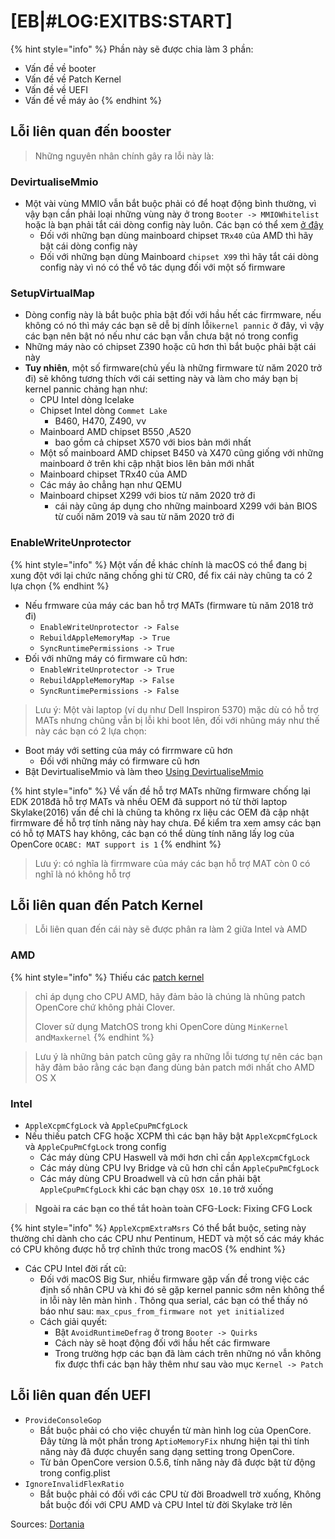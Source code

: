 # \[EB|#LOG:EXITBS:START]

{% hint style="info" %}
Phần này sẽ được chia làm 3 phần:

* Vấn đề về booter
* Vấn đề về Patch Kernel
* Vấn đề về UEFI
* Vấn đề về máy ảo
{% endhint %}

## **Lỗi liên quan đến booster**

> Những nguyên nhân chính gây ra lỗi này là:

### **DevirtualiseMmio**

* Một vài vùng MMIO vẫn bắt buộc phải có để hoạt động bình thường, vì vậy bạn cần phải loại những vùng này ở trong `Booter -> MMIOWhitelist` hoặc là bạn phải tắt cái dòng config này luôn. Các bạn có thể xem [ở đây](fixing-kaslr.md#using-devirtualisemmio)
  * Đối với những bạn dùng mainboard chipset `TRx40` của AMD thì hãy bật cái dòng config này
  * Đối với những bạn dùng Mainboard `chipset X99` thì hãy tắt cái dòng config này vì nó có thể vô tác dụng đối với một số firmware

### **SetupVirtualMap**

* Dòng config này là bắt buộc phỉa bật đối với hầu hết các firrmware, nếu không có nó thì máy các bạn sẽ dễ bị dính lỗi`kernel pannic` ở đây, vì vậy các bạn nên bật nó nếu như các bạn vẫn chưa bật nó trong config
* Những máy nào có chipset Z390 hoặc cũ hơn thì bắt buộc phải bật cái này
* **Tuy nhiên**, một số firmware(chủ yếu là những firmware từ năm 2020 trở đi) sẽ không tương thích với cái setting này và làm cho máy bạn bị kernel pannic chảng hạn như:
  * CPU Intel dòng Icelake
  * Chipset Intel dòng `Commet Lake`
    * B460, H470, Z490, vv
  * Mainboard AMD chipset B550 ,A520
    * bao gồm cả chipset X570 với bios bản mới nhất
  * Một số mainboard AMD chipset B450 và X470 cũng giống với những mainboard ở trên khi cập nhật bios lên bản mới nhất
  * Mainboard chipset TRx40 của AMD
  * Các máy ảo chẳng hạn như QEMU
  * Mainboard chipset X299 với bios từ năm 2020 trở đi&#x20;
    * cái này cũng áp dụng cho những mainboard X299 với bản BIOS từ cuối năm 2019 và sau từ năm 2020 trở đi

### **EnableWriteUnprotector**

{% hint style="info" %}
Một vấn đề khác chính là macOS có thể đang bị xung đột với lại chức năng chống ghi từ CR0, để fix cái này chũng ta có 2 lựa chọn
{% endhint %}

* Nếu frmware của máy các ban hỗ trợ MATs (firmware tù năm 2018 trở đi)
  * `EnableWriteUnprotector -> False`
  * `RebuildAppleMemoryMap -> True`
  * `SyncRuntimePermissions -> True`
* Đối với những máy có firmware cũ hơn:
  * `EnableWriteUnprotector -> True`
  * `RebuildAppleMemoryMap -> False`
  * `SyncRuntimePermissions -> False`

> Lưu ý: Một vài laptop (ví dụ như Dell Inspiron 5370) mặc dù có hỗ trợ MATs nhưng chũng vẫn bị lỗi khi boot lên, đối với nhũng máy như thế này các bạn có 2 lựa chọn:

* Boot máy với setting của máy có firrmware cũ hơn&#x20;
  * Đối với những máy có firmware cũ hơn
* Bật DevirtualiseMmio và làm theo [Using DevirtualiseMmio](fixing-kaslr.md#using-devirtualisemmio)

{% hint style="info" %}
Về vấn đề hỗ trợ MATs những firmware chống lại EDK 2018đã hỗ trợ MATs và nhều OEM đã support nó từ thời laptop Skylake(2016) vấn đề chỉ là chũng ta không rx liệu các OEM đã cập nhật firrmware đề hỗ trợ tính năng này hay chưa. Để kiểm tra xem amsy các bạn có hỗ tợ MATS hay không, các bạn có thể dùng tính năng lấy log của OpenCore   `OCABC: MAT support is 1`
{% endhint %}

> Lưu ý:  có nghĩa là firrmware của máy các bạn hỗ trợ MAT còn 0 có nghĩ là nó không hỗ trợ

## **Lỗi liên quan đến** **Patch Kernel**

> Lỗi liên quan đến cái này sẽ được phân ra làm 2 giữa Intel và AMD

### AMD

{% hint style="info" %}
Thiếu các [patch kernel](https://github.com/AMD-OSX/AMD\_Vanilla)&#x20;

> chỉ áp dụng cho CPU AMD, hãy đảm bảo là chúng là nhũng patch OpenCore chứ không phải Clover.&#x20;
>
> Clover sử dụng MatchOS trong khi OpenCore dùng `MinKernel` and`Maxkernel`
{% endhint %}

> Lưu ý là những bản patch cũng gây ra những lỗi tương tự nên các bạn hãy đảm bảo rằng các bạn đang dùng bản patch mới nhất cho AMD OS X

### Intel

* `AppleXcpmCfgLock` và `AppleCpuPmCfgLock`
* Nếu thiếu patch CFG hoặc XCPM thì các bạn hãy bật `AppleXcpmCfgLock` và `AppleCpuPmCfgLock` trong config
  * Các máy dùng CPU Haswell và mới hơn chỉ cần `AppleXcpmCfgLock`   &#x20;
  * Các máy dùng CPU Ivy Bridge và cũ hơn chỉ cần `AppleCpuPmCfgLock`
  * Các máy dùng CPU Broadwell và cũ hơn cần phải bật `AppleCpuPmCfgLock` khi các bạn chạy `OSX 10.10` trở xuống

> **Ngoài ra các bạn co thể tắt hoàn toàn CFG-Lock: Fixing CFG Lock**

{% hint style="info" %}
`AppleXcpmExtraMsrs` Có thể bắt buộc, seting này thường chỉ dành cho các CPU như Pentinum, HEDT và một số các máy khác có CPU không được hỗ trợ chĩnh thức trong macOS
{% endhint %}

* Các CPU Intel đời rất cũ:
  * Đối với macOS Big Sur, nhiều firmware gặp vấn đề trong việc các định số nhân CPU và khi đó sẽ gặp kernel pannic sớm nên không thể in lỗi này lên màn hình . Thông qua serial, các bạn có thể thấy nó báo như sau: `max_cpus_from_firmware not yet initialized`
  * Cách giải quyết:
    * Bật `AvoidRuntimeDefrag` ở trong `Booter -> Quirks`
    * Cách này sẽ hoạt động đối với hầu hết các firmware
    * Trong trường hợp các bạn đã làm cách trên những nó vẫn không fix được thfi các bạn hãy thêm như sau vào mục `Kernel -> Patch`

## Lỗi liên quan đến UEFI

* `ProvideConsoleGop`
  * Bắt buộc phải có cho việc chuyển từ màn hình log của OpenCore. Đây từng là một phần trong `AptioMemoryFix` nhưng hiện tại thì tính năng này đã được chuyển sang dạng setting trong OpenCore.
  * Từ bản OpenCore version 0.5.6, tính năng này đã được bật từ động trong config.plist
* `IgnoreInvalidFlexRatio`
  * Bắt buộc phải có đối với các CPU từ đời Broadwell trờ xuống, Không bắt buộc đối với CPU AMD và CPU Intel từ đời Skylake trờ lên

Sources: [Dortania](https://dortania.github.io/OpenCore-Install-Guide/troubleshooting/extended/kernel-issues.html#stuck-on-eb-log-exitbs-start)

